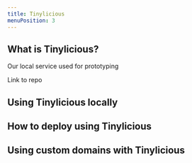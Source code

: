 ```yaml
---
title: Tinylicious
menuPosition: 3
---
```


## What is Tinylicious?

Our local service used for prototyping

Link to repo

## Using Tinylicious locally

## How to deploy using Tinylicious

## Using custom domains with Tinylicious
